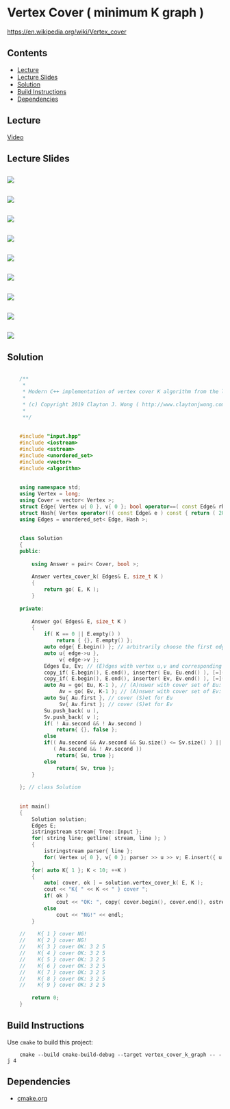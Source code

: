 # Vertex Cover ( minimum K graph )
https://en.wikipedia.org/wiki/Vertex_cover

## Contents
* [Lecture](#lecture)
* [Lecture Slides](#lecture-slides)
* [Solution](#solution)
* [Build Instructions](#build-instructions)
* [Dependencies](#dependencies)

## Lecture
[Video](https://www.coursera.org/lecture/algorithms-npcomplete/the-vertex-cover-problem-fxmkY)

## Lecture Slides
![](https://github.com/claytonjwong/Algorithms-Stanford/blob/master/course4/vertex_cover_k_graph/documentation/cover_01.png)
---
![](https://github.com/claytonjwong/Algorithms-Stanford/blob/master/course4/vertex_cover_k_graph/documentation/cover_02.png)
---
![](https://github.com/claytonjwong/Algorithms-Stanford/blob/master/course4/vertex_cover_k_graph/documentation/cover_03.png)
---
![](https://github.com/claytonjwong/Algorithms-Stanford/blob/master/course4/vertex_cover_k_graph/documentation/cover_04.png)
---
![](https://github.com/claytonjwong/Algorithms-Stanford/blob/master/course4/vertex_cover_k_graph/documentation/cover_05.png)
---
![](https://github.com/claytonjwong/Algorithms-Stanford/blob/master/course4/vertex_cover_k_graph/documentation/cover_06.png)
---
![](https://github.com/claytonjwong/Algorithms-Stanford/blob/master/course4/vertex_cover_k_graph/documentation/cover_07.png)
---
![](https://github.com/claytonjwong/Algorithms-Stanford/blob/master/course4/vertex_cover_k_graph/documentation/cover_08.png)
---
![](https://github.com/claytonjwong/Algorithms-Stanford/blob/master/course4/vertex_cover_k_graph/documentation/cover_09.png)
---


## Solution
```cpp

    /**
     *
     * Modern C++ implementation of vertex cover K algorithm from the lecture
     *
     * (c) Copyright 2019 Clayton J. Wong ( http://www.claytonjwong.com )
     *
     **/
    
    
    #include "input.hpp"
    #include <iostream>
    #include <sstream>
    #include <unordered_set>
    #include <vector>
    #include <algorithm>
    
    
    using namespace std;
    using Vertex = long;
    using Cover = vector< Vertex >;
    struct Edge{ Vertex u{ 0 }, v{ 0 }; bool operator==( const Edge& rhs ) const { return u == rhs.u && v == rhs.v; } };
    struct Hash{ Vertex operator()( const Edge& e ) const { return ( 20001 * e.u ) + e.v; } };
    using Edges = unordered_set< Edge, Hash >;
    
    
    class Solution
    {
    public:
    
        using Answer = pair< Cover, bool >;
    
        Answer vertex_cover_k( Edges& E, size_t K )
        {
            return go( E, K );
        }
    
    private:
    
        Answer go( Edges& E, size_t K )
        {
            if( K == 0 || E.empty() )
                return { {}, E.empty() };
            auto edge{ E.begin() }; // arbitrarily choose the first edge in (E)dges
            auto u{ edge->u },
                 v{ edge->v };
            Edges Eu, Ev; // (E)dges with vertex u,v and corresponding incident edges removed
            copy_if( E.begin(), E.end(), inserter( Eu, Eu.end() ), [=]( auto& e ){ return u != e.u && u != e.v; });
            copy_if( E.begin(), E.end(), inserter( Ev, Ev.end() ), [=]( auto& e ){ return v != e.u && v != e.v; });
            auto Au = go( Eu, K-1 ), // (A)nswer with cover set of Eu: (E)dges with vertex u and u's incident edges removed
                 Av = go( Ev, K-1 ); // (A)nswer with cover set of Ev: (E)dges with vertex v and v's incident edges removed
            auto Su{ Au.first }, // cover (S)et for Eu
                 Sv{ Av.first }; // cover (S)et for Ev
            Su.push_back( u ),
            Sv.push_back( v );
            if( ! Au.second && ! Av.second )
                return{ {}, false };
            else
            if(( Au.second && Av.second && Su.size() <= Sv.size() ) || // if both valid, arbitrarily return Su ( unless size Su > Sv )
               ( Au.second && ! Av.second ))
                return{ Su, true };
            else
                return{ Sv, true };
        }
    
    }; // class Solution
    
    
    int main()
    {
        Solution solution;
        Edges E;
        istringstream stream{ Tree::Input };
        for( string line; getline( stream, line ); )
        {
            istringstream parser{ line };
            for( Vertex u{ 0 }, v{ 0 }; parser >> u >> v; E.insert({ u,v }) );
        }
        for( auto K{ 1 }; K < 10; ++K )
        {
            auto[ cover, ok ] = solution.vertex_cover_k( E, K );
            cout << "K{ " << K << " } cover ";
            if( ok )
                cout << "OK: ", copy( cover.begin(), cover.end(), ostream_iterator< Vertex >( cout, " " ) ), cout << endl;
            else
                cout << "NG!" << endl;
        }
    
    //    K{ 1 } cover NG!
    //    K{ 2 } cover NG!
    //    K{ 3 } cover OK: 3 2 5
    //    K{ 4 } cover OK: 3 2 5
    //    K{ 5 } cover OK: 3 2 5
    //    K{ 6 } cover OK: 3 2 5
    //    K{ 7 } cover OK: 3 2 5
    //    K{ 8 } cover OK: 3 2 5
    //    K{ 9 } cover OK: 3 2 5
    
        return 0;
    }

```

## Build Instructions
Use ```cmake``` to build this project:

```
    cmake --build cmake-build-debug --target vertex_cover_k_graph -- -j 4
```

## Dependencies
* [cmake.org](https://cmake.org)
